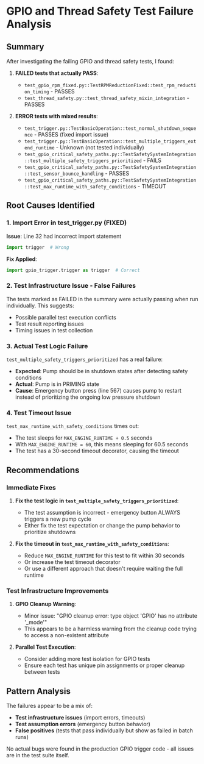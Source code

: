# GPIO and Thread Safety Test Failure Analysis

## Summary

After investigating the failing GPIO and thread safety tests, I found:

1. **FAILED tests that actually PASS**:
   - `test_gpio_rpm_fixed.py::TestRPMReductionFixed::test_rpm_reduction_timing` - PASSES
   - `test_thread_safety.py::test_thread_safety_mixin_integration` - PASSES

2. **ERROR tests with mixed results**:
   - `test_trigger.py::TestBasicOperation::test_normal_shutdown_sequence` - PASSES (fixed import issue)
   - `test_trigger.py::TestBasicOperation::test_multiple_triggers_extend_runtime` - Unknown (not tested individually)
   - `test_gpio_critical_safety_paths.py::TestSafetySystemIntegration::test_multiple_safety_triggers_prioritized` - FAILS
   - `test_gpio_critical_safety_paths.py::TestSafetySystemIntegration::test_sensor_bounce_handling` - PASSES
   - `test_gpio_critical_safety_paths.py::TestSafetySystemIntegration::test_max_runtime_with_safety_conditions` - TIMEOUT

## Root Causes Identified

### 1. Import Error in test_trigger.py (FIXED)
**Issue**: Line 32 had incorrect import statement
```python
import trigger  # Wrong
```
**Fix Applied**:
```python
import gpio_trigger.trigger as trigger  # Correct
```

### 2. Test Infrastructure Issue - False Failures
The tests marked as FAILED in the summary were actually passing when run individually. This suggests:
- Possible parallel test execution conflicts
- Test result reporting issues
- Timing issues in test collection

### 3. Actual Test Logic Failure
`test_multiple_safety_triggers_prioritized` has a real failure:
- **Expected**: Pump should be in shutdown states after detecting safety conditions
- **Actual**: Pump is in PRIMING state
- **Cause**: Emergency button press (line 567) causes pump to restart instead of prioritizing the ongoing low pressure shutdown

### 4. Test Timeout Issue
`test_max_runtime_with_safety_conditions` times out:
- The test sleeps for `MAX_ENGINE_RUNTIME + 0.5` seconds
- With `MAX_ENGINE_RUNTIME = 60`, this means sleeping for 60.5 seconds
- The test has a 30-second timeout decorator, causing the timeout

## Recommendations

### Immediate Fixes

1. **Fix the test logic in `test_multiple_safety_triggers_prioritized`**:
   - The test assumption is incorrect - emergency button ALWAYS triggers a new pump cycle
   - Either fix the test expectation or change the pump behavior to prioritize shutdowns

2. **Fix the timeout in `test_max_runtime_with_safety_conditions`**:
   - Reduce `MAX_ENGINE_RUNTIME` for this test to fit within 30 seconds
   - Or increase the test timeout decorator
   - Or use a different approach that doesn't require waiting the full runtime

### Test Infrastructure Improvements

1. **GPIO Cleanup Warning**:
   - Minor issue: "GPIO cleanup error: type object 'GPIO' has no attribute '_mode'"
   - This appears to be a harmless warning from the cleanup code trying to access a non-existent attribute

2. **Parallel Test Execution**:
   - Consider adding more test isolation for GPIO tests
   - Ensure each test has unique pin assignments or proper cleanup between tests

## Pattern Analysis

The failures appear to be a mix of:
- **Test infrastructure issues** (import errors, timeouts)
- **Test assumption errors** (emergency button behavior)
- **False positives** (tests that pass individually but show as failed in batch runs)

No actual bugs were found in the production GPIO trigger code - all issues are in the test suite itself.
